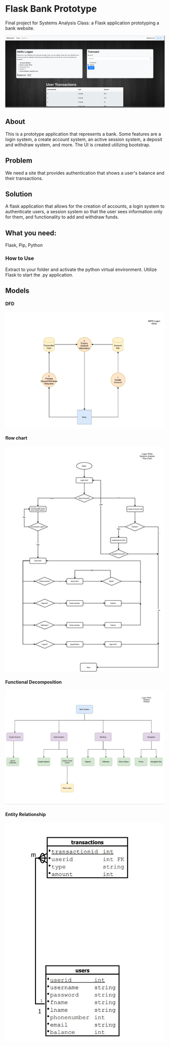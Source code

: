# Flask Bank Prototype
Final project for Systems Analysis Class: a Flask application prototyping a bank website.

![mainscreen](./Models+Images/Screenshots/mainscreen.PNG)

## About 
This is a prototype application that represents a bank. Some features are a login system, a create account system, an active session system, a deposit and withdraw system, and more. The UI is created utilizing bootstrap. 

## Problem
We need a site that provides authentication that shows a user's balance and their transactions.

## Solution

A flask application that allows for the creation of accounts, a login system to authenticate users, a session system so that the user sees information only for them, and functionality to add and withdraw funds.

## What you need:
Flask, Pip, Python

### How to Use
Extract to your folder and activate the python virtual environment. Utilize Flask to start the .py application. 

## Models

#### DFD
![mainscreen](./Models+Images/Screenshots/0dfd.JPG)

#### flow chart
![DFD](./Models+Images/Screenshots/dataflow.JPG)

#### Functional Decomposition
![FD](./Models+Images/Screenshots/fdd.JPG)

#### Entity Relationship
![entity](./Models+Images/Screenshots/entityrelationship.JPG)




